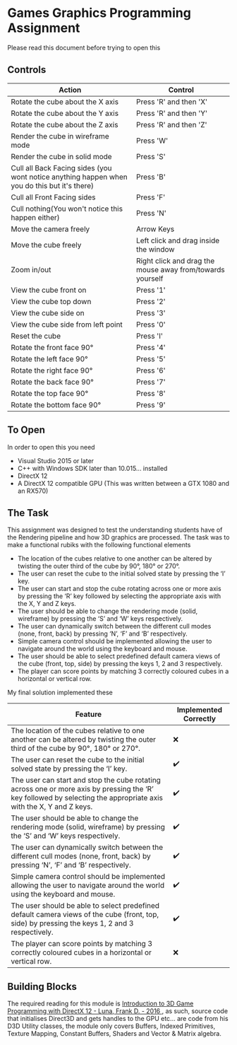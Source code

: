 # Games Graphics Programming Assignment 
Please read this document before trying to open this
## Controls
|Action|Control|
|---|---|
|Rotate the cube about the X axis|Press 'R' and then 'X'|
|Rotate the cube about the Y axis|Press 'R' and then 'Y'|
|Rotate the cube about the Z axis|Press 'R' and then 'Z'|
|Render the cube in wireframe mode|Press 'W'|
|Render the cube in solid mode|Press 'S'|
|Cull all Back Facing sides (you wont notice anything happen when you do this but it's there)|Press 'B'|
|Cull all Front Facing sides|Press 'F'|
|Cull nothing(You won't notice this happen either)|Press 'N'|
|Move the camera freely|Arrow Keys|
|Move the cube freely|Left click and drag inside the window|
|Zoom in/out|Right click and drag the mouse away from/towards yourself|
|View the cube front on|Press '1'|
|View the cube top down|Press '2'|
|View the cube side on|Press '3'|
|View the cube side from left point|Press '0'|
|Reset the cube|Press 'I'|
|Rotate the front face 90°|Press '4'|
|Rotate the left face 90°|Press '5'|
|Rotate the right face 90°|Press '6'|
|Rotate the back face 90°|Press '7'|
|Rotate the top face 90°|Press '8'|
|Rotate the bottom face 90°|Press '9'|
## To Open
In order to open this you need
 - Visual Studio 2015 or later
 - C++ with Windows SDK later than 10.015... installed
 - DirectX 12
 - A DirectX 12 compatible GPU (This was written between a GTX 1080 and an RX570)
## The Task
This assignment was designed to test the understanding students have of the Rendering pipeline and how 3D graphics are processed. 
The task was to make a functional rubiks with the following functional elements
  - The location of the cubes relative to one another can be altered by twisting the
    outer third of the cube by 90°, 180° or 270°.
- The user can reset the cube to the initial solved state by pressing the ‘I’ key.
- The user can start and stop the cube rotating across one or more axis by
pressing the ‘R’ key followed by selecting the appropriate axis with the X, Y and
Z keys.
- The user should be able to change the rendering mode (solid, wireframe) by
pressing the ‘S’ and ‘W’ keys respectively.
- The user can dynamically switch between the different cull modes (none, front,
back) by pressing ‘N’, ‘F’ and ‘B’ respectively.
- Simple camera control should be implemented allowing the user to navigate
around the world using the keyboard and mouse.
- The user should be able to select predefined default camera views of the cube
(front, top, side) by pressing the keys 1, 2 and 3 respectively.
- The player can score points by matching 3 correctly coloured cubes in a
horizontal or vertical row.

My final solution implemented these

|Feature|Implemented Correctly|
|---|---|
|The location of the cubes relative to one another can be altered by twisting the outer third of the cube by 90°, 180° or 270°.|:x:|
|The user can reset the cube to the initial solved state by pressing the ‘I’ key.|:heavy_check_mark:|
|The user can start and stop the cube rotating across one or more axis by pressing the ‘R’ key followed by selecting the appropriate axis with the X, Y and Z keys.|:heavy_check_mark:|
|The user should be able to change the rendering mode (solid, wireframe) by pressing the ‘S’ and ‘W’ keys respectively.|:heavy_check_mark:|
|The user can dynamically switch between the different cull modes (none, front, back) by pressing ‘N’, ‘F’ and ‘B’ respectively.|:heavy_check_mark:|
|Simple camera control should be implemented allowing the user to navigate around the world using the keyboard and mouse.|:heavy_check_mark:|
|The user should be able to select predefined default camera views of the cube (front, top, side) by pressing the keys 1, 2 and 3 respectively.|:heavy_check_mark:|
|The player can score points by matching 3 correctly coloured cubes in a horizontal or vertical row.|:x:|

## Building Blocks
The required reading for this module is [Introduction to 3D Game Programming with DirectX 12 - Luna, Frank D. - 2016 ](http://www.d3dcoder.net/ "D3DCoder.net"), as such, source code that initialises Direct3D and gets handles to the GPU etc... are code from his D3D Utility classes, the module only covers Buffers, Indexed Primitives, Texture Mapping, Constant Buffers, Shaders and Vector & Matrix algebra.
